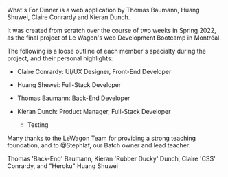 What's For Dinner is a web application by Thomas Baumann, Huang Shuwei, Claire Conrardy and Kieran Dunch.

It was created from scratch over the course of two weeks in Spring 2022, as the final project of Le Wagon's web Development Bootcamp in Montréal. 

The following is a loose outline of each member's specialty during the project, and their personal highlights:

- Claire Conrardy: UI/UX Designer, Front-End Developer



- Huang Shewei: Full-Stack Developer



- Thomas Baumann: Back-End Developer



- Kieran Dunch: Product Manager, Full-Stack Developer

    - Testing

Many thanks to the LeWagon Team for providing a strong teaching foundation, and to @Stephlaf, our Batch owner and lead teacher.

Thomas 'Back-End' Baumann, Kieran 'Rubber Ducky' Dunch, Claire 'CSS' Conrardy, and "Heroku" Huang Shuwei
